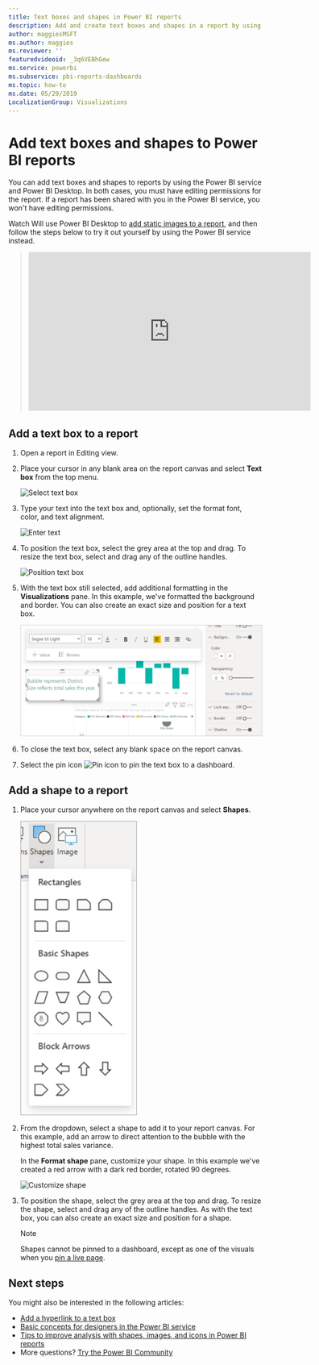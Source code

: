 ```yaml
---
title: Text boxes and shapes in Power BI reports
description: Add and create text boxes and shapes in a report by using the Microsoft Power BI service.
author: maggiesMSFT
ms.author: maggies
ms.reviewer: ''
featuredvideoid: _3q6VEBhGew
ms.service: powerbi
ms.subservice: pbi-reports-dashboards
ms.topic: how-to
ms.date: 05/29/2019
LocalizationGroup: Visualizations
---
```

# Add text boxes and shapes to Power BI reports
You can add text boxes and shapes to reports by using the Power BI service and Power BI Desktop. In both cases, you must have editing permissions for the report. If a report has been shared with you in the Power BI service, you won't have editing permissions. 

Watch Will use Power BI Desktop to [add static images to a report](/learn/modules/visuals-in-power-bi/12-formatting), and then follow the steps below to try it out yourself by using the Power BI service instead.
> 
> <iframe width="560" height="315" src="https://www.youtube.com/embed/_3q6VEBhGew" frameborder="0" allowfullscreen></iframe>
> 

## Add a text box to a report
1. Open a report in Editing view.

2. Place your cursor in any blank area on the report canvas and select **Text box** from the top menu.
   
   ![Select text box](media/power-bi-reports-add-text-and-shapes/pbi_textbox.png)
3. Type your text into the text box and, optionally, set the format font, color, and text alignment. 
   
   ![Enter text](media/power-bi-reports-add-text-and-shapes/pbi_textbox2new.png)
4. To position the text box, select the grey area at the top and drag. To resize the text box, select and drag any of the outline handles. 
   
   ![Position text box](media/power-bi-reports-add-text-and-shapes/textboxsmaller.gif)

5. With the text box still selected, add additional formatting in the **Visualizations** pane. In this example, we've formatted the background and border. You can also create an exact size and position for a text box.  

   ![Text box formatting](media/power-bi-reports-add-text-and-shapes/power-bi-borders.png)

6. To close the text box, select any blank space on the report canvas. 

7. Select the pin icon  ![Pin icon](media/power-bi-reports-add-text-and-shapes/pbi_pintile.png) to pin the text box to a dashboard. 

## Add a shape to a report
1. Place your cursor anywhere on the report canvas and select **Shapes**.
   
   ![Select shapes](media/power-bi-reports-add-text-and-shapes/power-bi-shapes.png)
2. From the dropdown, select a shape to add it to your report canvas. For this example, add an arrow to direct attention to the bubble with the highest total sales variance. 
   
   In the **Format shape** pane, customize your shape. In this example we've created a red arrow with a dark red border, rotated 90 degrees.
   
   ![Customize shape](media/power-bi-reports-add-text-and-shapes/power-bi-arrrow.png)
3. To position the shape, select the grey area at the top and drag. To resize the shape, select and drag any of the outline handles. As with the text box, you can also create an exact size and position for a shape.

   > [!NOTE]
   > Shapes cannot be pinned to a dashboard, except as one of the visuals when you [pin a live page](service-dashboard-pin-live-tile-from-report.md). 
   > 
   > 

## Next steps

You might also be interested in the following articles:

* [Add a hyperlink to a text box](service-add-hyperlink-to-text-box.md)
* [Basic concepts for designers in the Power BI service](../fundamentals/service-basic-concepts.md)
* [Tips to improve analysis with shapes, images, and icons in Power BI reports](../guidance/report-tips-shapes-images-icons.md)
* More questions? [Try the Power BI Community](https://community.powerbi.com/)
